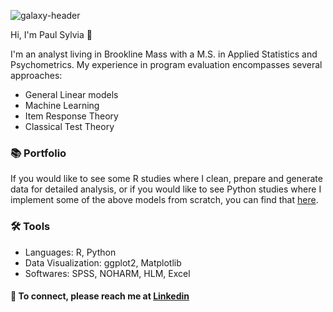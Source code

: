 ![galaxy-header](https://github.com/user-attachments/assets/45672ea3-0343-46f2-ad06-f404871501d8)

Hi, I'm Paul Sylvia :handshake:

I'm an analyst living in Brookline Mass with a M.S. in Applied Statistics and Psychometrics. My experience in program evaluation encompasses several approaches:
 - General Linear models
 - Machine Learning
 - Item Response Theory
 - Classical Test Theory

###  📚 Portfolio
If you would like to see some R studies where I clean, prepare and generate data for detailed analysis, or if you would like to see Python studies where I implement some of the above models from scratch, you can find that [here](https://github.com/paulsylvia20/paulsylvia20/blob/main/Portfolio.md).

### 🛠️ Tools
- Languages: R, Python
- Data Visualization: ggplot2, Matplotlib
- Softwares: SPSS, NOHARM, HLM, Excel
  
#### 📨 To connect, please reach me at [Linkedin](www.linkedin.com/in/psylvia)
